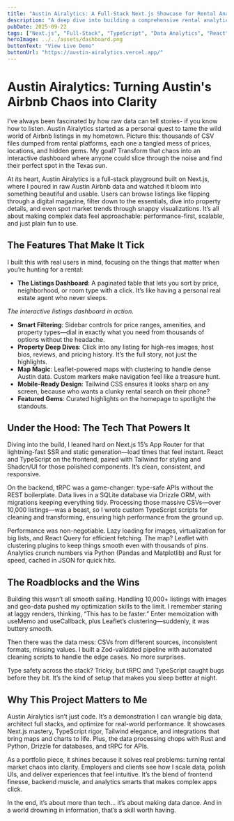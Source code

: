 ```yaml
---
title: "Austin Airalytics: A Full-Stack Next.js Showcase for Rental Analytics"
description: "A deep dive into building a comprehensive rental analytics platform with Next.js, showcasing full-stack development and data processing skills."
pubDate: 2025-09-22
tags: ["Next.js", "Full-Stack", "TypeScript", "Data Analytics", "React", "tRPC"]
heroImage: ../../assets/dashboard.png
buttonText: "View Live Demo"
buttonUrl: "https://austin-airalytics.vercel.app/"
---
```


# Austin Airalytics: Turning Austin's Airbnb Chaos into Clarity

I’ve always been fascinated by how raw data can tell stories- if you know how to listen. Austin Airalytics started as a personal quest to tame the wild world of Airbnb listings in my hometown. Picture this: thousands of CSV files dumped from rental platforms, each one a tangled mess of prices, locations, and hidden gems. My goal? Transform that chaos into an interactive dashboard where anyone could slice through the noise and find their perfect spot in the Texas sun.

At its heart, Austin Airalytics is a full-stack playground built on Next.js, where I poured in raw Austin Airbnb data and watched it bloom into something beautiful and usable. Users can browse listings like flipping through a digital magazine, filter down to the essentials, dive into property details, and even spot market trends through snappy visualizations. It’s all about making complex data feel approachable: performance-first, scalable, and just plain fun to use.

## The Features That Make It Tick

I built this with real users in mind, focusing on the things that matter when you’re hunting for a rental:

- **The Listings Dashboard**: A paginated table that lets you sort by price, neighborhood, or room type with a click. It’s like having a personal real estate agent who never sleeps.

<!-- ![Listings Dashboard](/dashboard.png) -->
*The interactive listings dashboard in action.*

- **Smart Filtering**: Sidebar controls for price ranges, amenities, and property types—dial in exactly what you need from thousands of options without the headache.
- **Property Deep Dives**: Click into any listing for high-res images, host bios, reviews, and pricing history. It’s the full story, not just the highlights.
- **Map Magic**: Leaflet-powered maps with clustering to handle dense Austin data. Custom markers make navigation feel like a treasure hunt.
- **Mobile-Ready Design**: Tailwind CSS ensures it looks sharp on any screen, because who wants a clunky rental search on their phone?
- **Featured Gems**: Curated highlights on the homepage to spotlight the standouts.

## Under the Hood: The Tech That Powers It

Diving into the build, I leaned hard on Next.js 15’s App Router for that lightning-fast SSR and static generation—load times that feel instant. React and TypeScript on the frontend, paired with Tailwind for styling and Shadcn/UI for those polished components. It’s clean, consistent, and responsive.

On the backend, tRPC was a game-changer: type-safe APIs without the REST boilerplate. Data lives in a SQLite database via Drizzle ORM, with migrations keeping everything tidy. Processing those massive CSVs—over 10,000 listings—was a beast, so I wrote custom TypeScript scripts for cleaning and transforming, ensuring high performance from the ground up.

Performance was non-negotiable. Lazy loading for images, virtualization for big lists, and React Query for efficient fetching. The map? Leaflet with clustering plugins to keep things smooth even with thousands of pins. Analytics crunch numbers via Python (Pandas and Matplotlib) and Rust for speed, cached in JSON for quick hits.

## The Roadblocks and the Wins

Building this wasn’t all smooth sailing. Handling 10,000+ listings with images and geo-data pushed my optimization skills to the limit. I remember staring at laggy renders, thinking, “This has to be faster.” Enter memoization with useMemo and useCallback, plus Leaflet’s clustering—suddenly, it was buttery smooth.

Then there was the data mess: CSVs from different sources, inconsistent formats, missing values. I built a Zod-validated pipeline with automated cleaning scripts to handle the edge cases. No more surprises.

Type safety across the stack? Tricky, but tRPC and TypeScript caught bugs before they bit. It’s the kind of setup that makes you sleep better at night.

## Why This Project Matters to Me

Austin Airalytics isn’t just code. It’s a demonstration I can wrangle big data, architect full stacks, and optimize for real-world performance. It showcases Next.js mastery, TypeScript rigor, Tailwind elegance, and integrations that bring maps and charts to life. Plus, the data processing chops with Rust and Python, Drizzle for databases, and tRPC for APIs.

As a portfolio piece, it shines because it solves real problems: turning rental market chaos into clarity. Employers and clients see how I scale data, polish UIs, and deliver experiences that feel intuitive. It’s the blend of frontend finesse, backend muscle, and analytics smarts that makes complex apps click.

In the end, it’s about more than tech... it’s about making data dance. And in a world drowning in information, that’s a skill worth having.